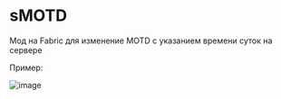 # sMOTD
Мод на Fabric для изменение MOTD с указанием времени суток на сервере

Пример:

![image](https://user-images.githubusercontent.com/86980879/209474819-e237ab1d-d54a-4464-a496-0cafab1c1749.png)
